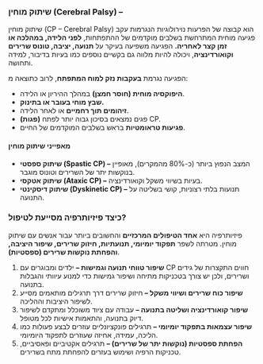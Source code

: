 ### שיתוק מוחין (Cerebral Palsy) –

שיתוק מוחין (CP – Cerebral Palsy) הוא קבוצה של הפרעות נוירולוגיות הנגרמות עקב פגיעה מוחית המתרחשת בשלבים מוקדמים של ההתפתחות, **לפני הלידה, במהלכה או זמן קצר לאחריה.** הפגיעה משפיעה בעיקר על **תנועה, יציבה, טונוס שרירים וקואורדינציה**, ויכולה להיות מלווה גם בקשיים נוספים כמו בעיות בדיבור, למידה ותחושה.

הפגיעה נגרמת **בעקבות נזק למוח המתפתח**, לרוב כתוצאה מ:

- **היפוקסיה מוחית (חוסר חמצן)** במהלך ההיריון או הלידה.
- **שבץ מוחי בעובר או בתינוק.**
- **זיהומים תוך רחמיים** או לאחר הלידה.
- **(פגות)** פגים נמצאים בסיכון גבוה יותר לפתח CP.
- **פגיעות טראומטיות** בראש בשלבים המוקדמים של החיים.

#### מאפייני שיתוק מוחין

- **שיתוק ספסטי (Spastic CP) –** המצב הנפוץ ביותר (כ-80% מהמקרים), מאופיין בנוקשות יתר של השרירים וטונוס מוגבר.
- **שיתוק אטקסי (Ataxic CP) –** בעיות בשיווי משקל וקואורדינציה.
- **שיתוק דיסקינטי (Dyskinetic CP) –** תנועות בלתי רצוניות, קושי בשליטה על התנועה.

### כיצד פיזיותרפיה מסייעת לטיפול?

פיזיותרפיה היא **אחד הטיפולים המרכזיים** והחשובים ביותר עבור אנשים עם שיתוק מוחין. מטרתה לשפר **תפקוד יומיומי, תנועתיות, חיזוק שרירים, שיפור היציבה, והפחתת נוקשות שרירים (ספסטיות)**.

1. **שיפור טווחי תנועה וגמישות –** ילדים ומבוגרים עם CP חווים התקצרות של גידים ושרירים, ולכן יש צורך בטכניקות מתיחה ושיפור גמישות כדי למנוע עיוותי והגבלות בתנועה.
2. **שיפור כוח שרירים ושיווי משקל –** חיזוק שרירים דרך תרגילים מותאמים מסייע לשיפור היציבות וההליכה.
3. **שיפור קואורדינציה ושליטה בתנועה –** עבודה עם ציוד משוכלל ומתקדם לשיפור דיוק בתנועה, והתאמות אישיות לכל מטופל.
4. **שיפור עצמאות בתפקוד יומיומי –** תרגילים פונקציונליים עוזרים לבצע פעולות כמו הליכה, עמידה, אחיזה שעוזרים לתפקוד היומיומי.
5. **הפחתת ספסטיות (נוקשות יתר של שרירים) –** תרגילים אקטיביים ופאסיביים, טכניקות הרפיה ושימוש בעזרים להפחתת מתח בשרירים.
